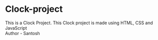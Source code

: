# Clock-project
This is a Clock Project. This Clock project is made using HTML, CSS and JavaScript 
<br>
Author - Santosh